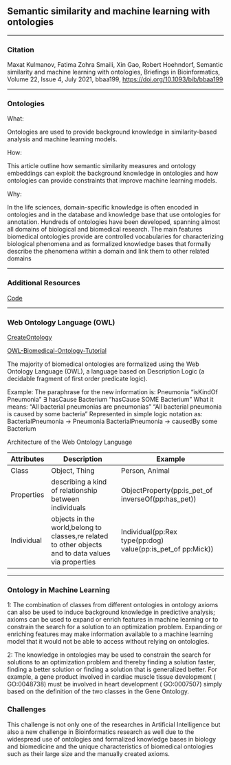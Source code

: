 ## Semantic similarity and machine learning with ontologies
___

### Citation

Maxat Kulmanov, Fatima Zohra Smaili, Xin Gao, Robert Hoehndorf, Semantic similarity and machine learning with ontologies, Briefings in Bioinformatics, Volume 22, Issue 4, July 2021, bbaa199, https://doi.org/10.1093/bib/bbaa199

___

### Ontologies

What:

Ontologies are used to provide background knowledge in similarity-based analysis and machine learning models.

How:

This article outline how semantic similarity measures and ontology embeddings can exploit the background knowledge in ontologies and how ontologies can provide constraints that improve machine learning models. 


Why:

In the life sciences, domain-specific knowledge is often encoded in ontologies and in the database and knowledge base that use ontologies for annotation. Hundreds of ontologies have been developed, spanning almost all domains of biological and biomedical research.
The main features biomedical ontologies provide are controlled vocabularies for characterizing biological phenomena and as formalized knowledge bases that formally describe the phenomena within a domain and link them to other related domains
___

### Additional Resources

[Code](https://github.com/bio-ontology-research-group/machine-learning-with-ontologies)

___

### Web Ontology Language (OWL)

[CreateOntology](https://www.cs.man.ac.uk/~horrocks/ISWC2003/Tutorial/examples.pdf)

[OWL-Biomedical-Ontology-Tutorial](http://www.cs.man.ac.uk/~rector/modules/cds/OWL%20Biomedical%20Ontology%20Tutorial-v1.pdf)

The majority of biomedical ontologies are formalized using the Web Ontology Language (OWL), a language based on Description Logic (a decidable fragment of first order predicate logic). 

Example:
The paraphrase for the new information is: Pneumonia “isKindOf Pneumonia”
∃ hasCause Bacterium “hasCause SOME Bacterium”
What it means:
“All bacterial pneumonias are pneumonias”
“All bacterial pneumonia is caused by some bacteria” Represented in simple logic notation as:
BacterialPneumonia → Pneumonia
BacterialPneumonia → causedBy some Bacterium


Architecture of the Web Ontology Language

| Attributes| Description | Example|
| --- | --- | ---|
|Class| Object, Thing| Person, Animal| Class(pp:man complete intersectionOf(pp:person pp:male pp:adult))|
|Properties|describing a kind of relationship between individuals|ObjectProperty(pp:is_pet_of inverseOf(pp:has_pet))||
|Individual|objects in the world,belong to classes,re related to other objects and to data values via properties|Individual(pp:Rex type(pp:dog) value(pp:is_pet_of pp:Mick))|

___

### Ontology in Machine Learning

1: The combination of classes from different ontologies in ontology axioms can also be used to induce background knowledge in predictive analysis; axioms can be used to expand or enrich features in machine learning or to constrain the search for a solution to an optimization problem. Expanding or enriching features may make information available to a machine learning model that it would not be able to access without relying on ontologies. 

2: The knowledge in ontologies may be used to constrain the search for solutions to an optimization problem and thereby finding a solution faster, finding a better solution or finding a solution that is generalized better.
For example, a gene product involved in cardiac muscle tissue development ( GO:0048738) must be involved in heart development ( GO:0007507) simply based on the definition of the two classes in the Gene Ontology.

### Challenges

This challenge is not only one of the researches in Artificial Intelligence but also a new challenge in Bioinformatics research as well due to the widespread use of ontologies and formalized knowledge bases in biology and biomedicine and the unique characteristics of biomedical ontologies such as their large size and the manually created axioms.



